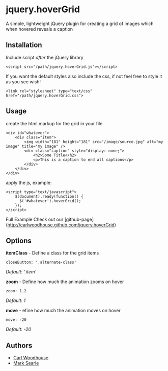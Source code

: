 # jquery.hoverGrid

A simple, lightweight jQuery plugin for creating a grid of images which when hovered reveals a caption

## Installation

Include script *after* the jQuery library

    <script src="/path/jquery.hoverGrid.js"></script>
	
If you want the default styles also include the css, if not feel free to style it as you see wish!

	<link rel="stylesheet" type="text/css" href="/path/jquery.hoverGrid.css">

## Usage

create the html markup for the grid in your file

	<div id="whatever">
		<div class="item">
			<img width="181" height="181" src="/image/source.jpg" alt="my image" title="my image" />
			<div class="caption" style="display: none;">
				<h2>Some Title</h2>
				<p>This is a caption to end all captions</p>
			</div>
		</div>                 
	</div>

apply the js, example:

	<script type="text/javascript">
		$(document).ready(function() {
		  $('#whatever').hoverGrid();
		});
	</script>
	

Full Example
	Check out our [github-page] (http://carlwoodhouse.github.com/jquery.hoverGrid)
	
## Options
**itemClass** - Define a class for the grid items

    closeButton: '.alternate-class'
	
*Default: '.item'*

**zoom** - Define how much the animation zooms on hover

	zoom: 1.2
   
*Default: 1*
 
 **move** - efine how much the animation moves on hover
 
	move: -20

*Default: -20*
  
## Authors

* [Carl Woodhouse](https://github.com/carlwoodhouse)
* [Mark Searle](https://github.com/marksearle)
